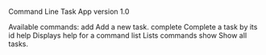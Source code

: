 Command Line Task App version 1.0

Available commands:
  add       Add a new task.
  complete  Complete a task by its id
  help      Displays help for a command
  list      Lists commands
  show      Show all tasks.
